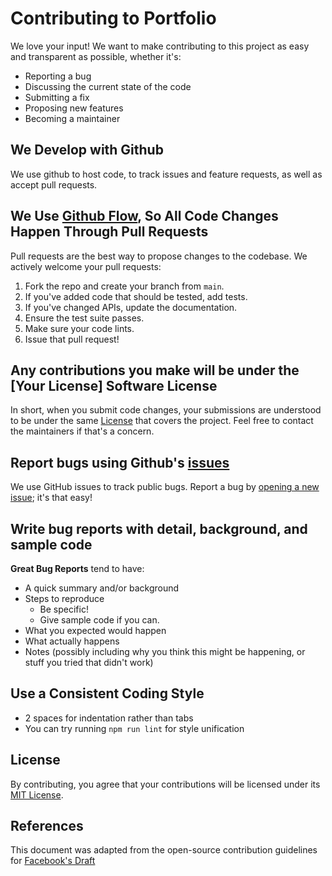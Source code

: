 # Contributing to Portfolio

We love your input! We want to make contributing to this project as easy and transparent as possible, whether it's:

- Reporting a bug
- Discussing the current state of the code
- Submitting a fix
- Proposing new features
- Becoming a maintainer

## We Develop with Github
We use github to host code, to track issues and feature requests, as well as accept pull requests.

## We Use [Github Flow](https://guides.github.com/introduction/flow/index.html), So All Code Changes Happen Through Pull Requests
Pull requests are the best way to propose changes to the codebase. We actively welcome your pull requests:

1. Fork the repo and create your branch from `main`.
2. If you've added code that should be tested, add tests.
3. If you've changed APIs, update the documentation.
4. Ensure the test suite passes.
5. Make sure your code lints.
6. Issue that pull request!

## Any contributions you make will be under the [Your License] Software License
In short, when you submit code changes, your submissions are understood to be under the same [License](LICENSE) that covers the project. Feel free to contact the maintainers if that's a concern.

## Report bugs using Github's [issues](https://github.com/SujalXplores/portfolio-v2/issues)
We use GitHub issues to track public bugs. Report a bug by [opening a new issue](https://github.com/SujalXplores/portfolio-v2/issues/new); it's that easy!

## Write bug reports with detail, background, and sample code

**Great Bug Reports** tend to have:

- A quick summary and/or background
- Steps to reproduce
  - Be specific!
  - Give sample code if you can.
- What you expected would happen
- What actually happens
- Notes (possibly including why you think this might be happening, or stuff you tried that didn't work)

## Use a Consistent Coding Style

* 2 spaces for indentation rather than tabs
* You can try running `npm run lint` for style unification

## License
By contributing, you agree that your contributions will be licensed under its [MIT License](LICENSE).

## References
This document was adapted from the open-source contribution guidelines for [Facebook's Draft](https://github.com/facebook/draft-js/blob/master/CONTRIBUTING.md)